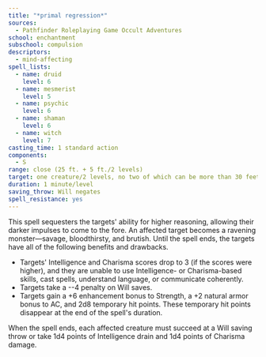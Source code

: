 ```yaml
---
title: "*primal regression*"
sources:
  - Pathfinder Roleplaying Game Occult Adventures
school: enchantment
subschool: compulsion
descriptors:
  - mind-affecting
spell_lists:
  - name: druid
    level: 6
  - name: mesmerist
    level: 5
  - name: psychic
    level: 6
  - name: shaman
    level: 6
  - name: witch
    level: 7
casting_time: 1 standard action
components:
  - S
range: close (25 ft. + 5 ft./2 levels)
target: one creature/2 levels, no two of which can be more than 30 feet apart
duration: 1 minute/level
saving_throw: Will negates
spell_resistance: yes
---
```


This spell sequesters the targets' ability for higher reasoning, allowing their darker impulses to come to the fore. An affected target becomes a ravening monster—savage, bloodthirsty, and brutish. Until the spell ends, the targets have all of the following benefits and drawbacks.

- Targets' Intelligence and Charisma scores drop to 3 (if the scores were higher), and they are unable to use Intelligence- or Charisma-based skills, cast spells, understand language, or communicate coherently.
- Targets take a --4 penalty on Will saves.
- Targets gain a +6 enhancement bonus to Strength, a +2 natural armor bonus to AC, and 2d8 temporary hit points. These temporary hit points disappear at the end of the spell's duration.

When the spell ends, each affected creature must succeed at a Will saving throw or take 1d4 points of Intelligence drain and 1d4 points of Charisma damage.
